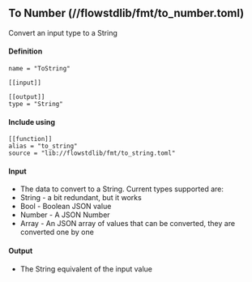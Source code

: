 ## To Number (//flowstdlib/fmt/to_number.toml)
Convert an input type to a String

#### Definition
```
name = "ToString"

[[input]]

[[output]]
type = "String"
```

#### Include using
```
[[function]]
alias = "to_string"
source = "lib://flowstdlib/fmt/to_string.toml"
```

#### Input
* The data to convert to a String. Current types supported are:
* String - a bit redundant, but it works
* Bool - Boolean JSON value
* Number - A JSON Number
* Array - An JSON array of values that can be converted, they are converted one by one

#### Output
* The String equivalent of the input value